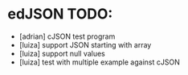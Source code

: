 # edJSON TODO:

- [adrian] cJSON test program
- [luiza] support JSON starting with array
- [luiza] support null values
- [luiza] test with multiple example against cJSON
